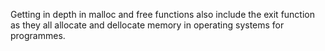Getting in depth in malloc and free functions also include the exit function as they all allocate and dellocate memory in operating systems for programmes.

